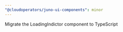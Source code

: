 ```yaml
---
"@cloudoperators/juno-ui-components": minor
---
```


Migrate the LoadingIndictor component to TypeScript

